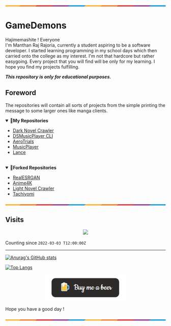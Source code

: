 ![](https://github.com/Gamedemons/Gamedemons/blob/main/Resources/waxline.png)

# GameDemons

Hajimemashite ! Everyone </br>
I'm Manthan Raj Rajoria, currently a student aspiring to be a software developer. I started learning programming in my school days which then carried onto the college as my interest. I'm not that hardcore but rather easygoing. Every project that you will find will be only for my learning. I hope you find my projects fulfilling.

***This repository is only for educational purposes.***

## Foreword
The repositories will contain all sorts of projects from the simple printing the message to some larger ones like manga clients. 

<!---------------------------------- Updates --------------------------->
<details open>
<summary>💚<b>My Repositories</b></summary>

- [Dark Novel Crawler](https://github.com/Gamedemons/Darknovel-Crawler)
- [DSMusicPlayer CLI](https://github.com/Gamedemons/DSMusicPlayer)
- [AeroTrials](https://github.com/Gamedemons/Insta_flters_with_python)
- [MusicPlayer](https://github.com/Gamedemons/MusicPlayer)
- [Lance](https://github.com/Gamedemons/Lance)
  
  
</details>
  
  
<br>
  
  
<details open>
<summary>🔱<b>Forked Repositories</b></summary>

- [RealESRGAN](https://github.com/Gamedemons/Real-ESRGAN)
- [Anime4K](https://github.com/Gamedemons/Anime4K)
- [Light Novel Crawler](https://github.com/Gamedemons/lightnovel-crawler)
- [Tachiyomi](https://github.com/Gamedemons/tachiyomi)

</details>


![](https://github.com/Gamedemons/Gamedemons/blob/main/Resources/waxline.png)

## Visits

<p align="center">
  <a href="https://count.getloli.com/"><img src="https://count.getloli.com/get/@gamedemons?theme=rule34"/></a>
</p>

Counting since `2022-03-03 T12:00:00Z`

---


[![Anurag's GitHub stats](https://github-readme-stats.vercel.app/api?username=Gamedemons&count_private=true&show_icons=true)](https://github.com/anuraghazra/github-readme-stats)


[![Top Langs](https://github-readme-stats.vercel.app/api/top-langs/?username=Gamedemons)](https://github.com/anuraghazra/github-readme-stats)


<p align="center"><a href="https://www.buymeacoffee.com/manthanrajoria"><img src="https://github.com/Gamedemons/Gamedemons/blob/main/Resources/beer.png"></a></p> 
Hope you have a good day !

![](https://github.com/Gamedemons/Gamedemons/blob/main/Resources/waxline.png)
